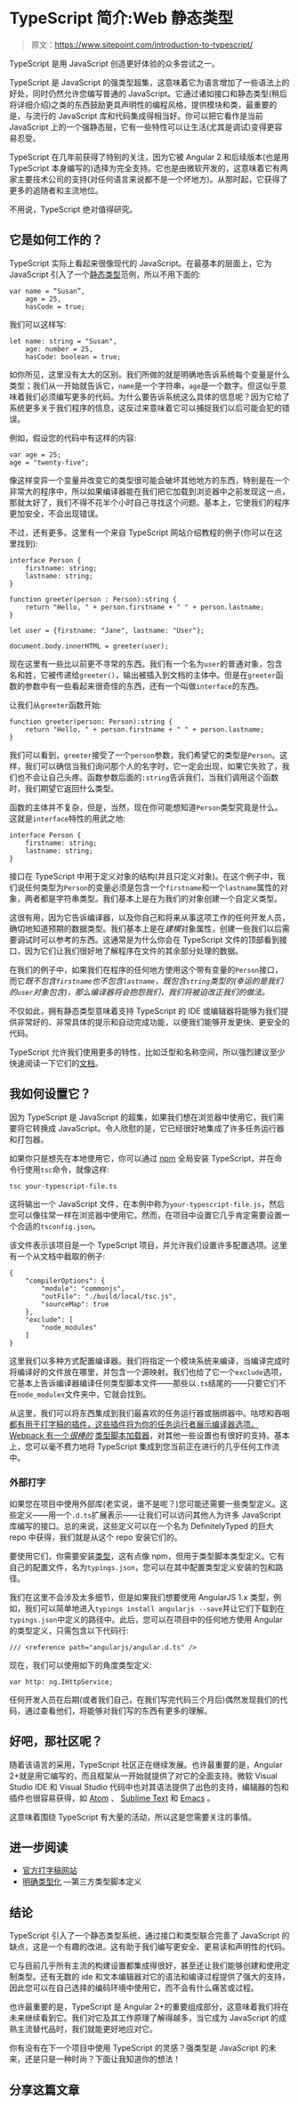 # TypeScript 简介:Web 静态类型

> 原文：<https://www.sitepoint.com/introduction-to-typescript/>

TypeScript 是用 JavaScript 创造更好体验的众多尝试之一。

TypeScript 是 JavaScript 的强类型超集，这意味着它为语言增加了一些语法上的好处，同时仍然允许您编写普通的 JavaScript。它通过诸如接口和静态类型(稍后将详细介绍)之类的东西鼓励更具声明性的编程风格，提供模块和类，最重要的是，与流行的 JavaScript 库和代码集成得相当好。你可以把它看作是当前 JavaScript 上的一个强静态层，它有一些特性可以让生活(尤其是调试)变得更容易忍受。

TypeScript 在几年前获得了特别的关注，因为它被 Angular 2 和后续版本(也是用 TypeScript 本身编写的)选择为完全支持。它也是由微软开发的，这意味着它有两家主要技术公司的支持(对任何语言来说都不是一个坏地方)。从那时起，它获得了更多的追随者和主流地位。

不用说，TypeScript 绝对值得研究。

## 它是如何工作的？

TypeScript 实际上看起来很像现代的 JavaScript。在最基本的层面上，它为 JavaScript 引入了一个[静态类型](https://www.sitepoint.com/typing-versus-dynamic-typing/)范例，所以不用下面的:

```
var name = “Susan”,
    age = 25,
    hasCode = true; 
```

我们可以这样写:

```
let name: string = "Susan",
    age: number = 25,
    hasCode: boolean = true; 
```

如你所见，这里没有太大的区别。我们所做的就是明确地告诉系统每个变量是什么类型；我们从一开始就告诉它，`name`是一个字符串，`age`是一个数字。但这似乎意味着我们必须编写更多的代码。为什么要告诉系统这么具体的信息呢？因为它给了系统更多关于我们程序的信息，这反过来意味着它可以捕捉我们以后可能会犯的错误。

例如，假设您的代码中有这样的内容:

```
var age = 25;
age = "twenty-five"; 
```

像这样变异一个变量并改变它的类型很可能会破坏其他地方的东西，特别是在一个非常大的程序中，所以如果编译器能在我们把它加载到浏览器中之前发现这一点，那就太好了，我们不得不花半个小时自己寻找这个问题。基本上，它使我们的程序更加安全，不会出现错误。

不过，还有更多。这里有一个来自 TypeScript 网站介绍教程的例子(你可以在这里找到):

```
interface Person {
    firstname: string;
    lastname: string;
}

function greeter(person : Person):string {
    return "Hello, " + person.firstname + " " + person.lastname;
}

let user = {firstname: "Jane", lastname: "User"};

document.body.innerHTML = greeter(user); 
```

现在这里有一些比以前更不寻常的东西。我们有一个名为`user`的普通对象，包含名和姓，它被传递给`greeter()`，输出被插入到文档的主体中。但是在`greeter`函数的参数中有一些看起来很奇怪的东西，还有一个叫做`interface`的东西。

让我们从`greeter`函数开始:

```
function greeter(person: Person):string {
    return "Hello, " + person.firstname + " " + person.lastname;
} 
```

我们可以看到，`greeter`接受了一个`person`参数，我们希望它的类型是`Person`。这样，我们可以确信当我们询问那个人的名字时，它一定会出现，如果它失败了，我们也不会让自己头疼。函数参数后面的`:string`告诉我们，当我们调用这个函数时，我们期望它返回什么类型。

函数的主体并不复杂，但是，当然，现在你可能想知道`Person`类型究竟是什么。这就是`interface`特性的用武之地:

```
interface Person {
    firstname: string;
    lastname: string;
} 
```

接口在 TypeScript 中用于定义对象的结构(并且只定义对象)。在这个例子中，我们说任何类型为`Person`的变量必须是包含一个`firstname`和一个`lastname`属性的对象，两者都是字符串类型。我们基本上是在为我们的对象创建一个自定义类型。

这很有用，因为它告诉编译器，以及你自己和将来从事这项工作的任何开发人员，确切地知道预期的数据类型。我们基本上是在*建模*对象属性，创建一些我们以后需要调试时可以参考的东西。这通常是为什么你会在 TypeScript 文件的顶部看到接口，因为它们让我们很好地了解程序在文件的其余部分处理的数据。

在我们的例子中，如果我们在程序的任何地方使用这个带有变量的`Person`接口，而它*既不包含`firstname`也不包含`lastname`，*既包含`string`类型的*(幸运的是我们的`user`对象包含)，那么编译器将会抱怨我们，我们将被迫改正我们的做法。*

不仅如此，拥有静态类型意味着支持 TypeScript 的 IDE 或编辑器将能够为我们提供非常好的、非常具体的提示和自动完成功能，以便我们能够开发更快、更安全的代码。

TypeScript 允许我们使用更多的特性，比如泛型和名称空间，所以强烈建议至少快速阅读一下它们的[文档](http://www.typescriptlang.org/docs/)。

## 我如何设置它？

因为 TypeScript 是 JavaScript 的超集，如果我们想在浏览器中使用它，我们需要将它转换成 JavaScript。令人欣慰的是，它已经很好地集成了许多任务运行器和打包器。

如果你只是想先在本地使用它，你可以通过 [npm](http://www.typescriptlang.org/docs/tutorial.html#installing-typescript) 全局安装 TypeScript，并在命令行使用`tsc`命令，就像这样:

```
tsc your-typescript-file.ts 
```

这将输出一个 JavaScript 文件，在本例中称为`your-typescript-file.js`，然后您可以像往常一样在浏览器中使用它。然而，在项目中设置它几乎肯定需要设置一个合适的`tsconfig.json`。

该文件表示该项目是一个 TypeScript 项目，并允许我们设置许多配置选项。这里有一个从文档中截取的例子:

```
{
    "compilerOptions": {
        "module": "commonjs",
        "outFile": "./build/local/tsc.js",
        "sourceMap": true
    },
    "exclude": [
        "node_modules"
    ]
} 
```

这里我们以多种方式配置编译器。我们将指定一个模块系统来编译，当编译完成时将编译好的文件放在哪里，并包含一个源映射。我们也给了它一个`exclude`选项，它基本上告诉编译器编译任何类型脚本文件——那些以`.ts`结尾的——只要它们不在`node_modules`文件夹中，它就会找到。

从这里，我们可以将东西集成到我们最喜欢的任务运行器或捆绑器中。咕哝和吞咽[都有用于打字稿的插件，这些插件将为你的任务运行者展示编译器选项。Webpack 有一个*很棒的*](https://www.npmjs.com/package/gulp-typescript) [类型脚本加载器](https://github.com/s-panferov/awesome-typescript-loader)，对其他一些设置也有很好的支持。基本上，您可以毫不费力地将 TypeScript 集成到您当前正在进行的几乎任何工作流中。

### 外部打字

如果您在项目中使用外部库(老实说，谁不是呢？)您可能还需要一些类型定义。这些定义——用一个`.d.ts`扩展表示——让我们可以访问其他人为许多 JavaScript 库编写的接口。总的来说，这些定义可以在一个名为 DefinitelyTyped 的巨大 repo 中获得，我们就是从这个 repo 安装它们的。

要使用它们，你需要安装[类型](https://github.com/typings/typings)，这有点像 npm，但用于类型脚本类型定义。它有自己的配置文件，名为`typings.json`，您可以在其中配置类型定义安装的包和路径。

我们在这里不会涉及太多细节，但是如果我们想要使用 AngularJS 1.x 类型，例如，我们可以简单地进入`typings install angularjs --save`并让它们下载到在`typings.json`中定义的路径中。此后，您可以在项目中的任何地方使用 Angular 的类型定义，只需包含以下代码行:

```
/// <reference path="angularjs/angular.d.ts" /> 
```

现在，我们可以使用如下的角度类型定义:

```
var http: ng.IHttpService; 
```

任何开发人员在后期(或者我们自己，在我们写完代码三个月后)偶然发现我们的代码，通过查看他们，将能够对我们写的东西有更多的理解。

## 好吧，那社区呢？

随着该语言的采用，TypeScript 社区正在继续发展。也许最重要的是，Angular 2+就是用它编写的，而且框架从一开始就提供了对它的全面支持。微软 Visual Studio IDE 和 Visual Studio 代码中也对其语法提供了出色的支持，编辑器的包和插件也很容易获得，如 [Atom](https://atom.io/packages/atom-typescript) 、 [Sublime Text](https://github.com/Microsoft/TypeScript-Sublime-Plugin) 和 [Emacs](https://github.com/ananthakumaran/tide) 。

这意味着围绕 TypeScript 有大量的活动，所以这是您需要关注的事情。

## 进一步阅读

*   [官方打字稿网站](http://www.typescriptlang.org/)
*   [明确类型化](http://definitelytyped.org/) —第三方类型脚本定义

## 结论

TypeScript 引入了一个静态类型系统，通过接口和类型联合完善了 JavaScript 的缺点，这是一个有趣的改进。这有助于我们编写更安全、更易读和声明性的代码。

它与目前几乎所有主流的构建设置都集成得很好，甚至还让我们能够创建和使用定制类型。还有无数的 ide 和文本编辑器对它的语法和编译过程提供了强大的支持，因此您可以在自己选择的编码环境中使用它，而不会有什么痛苦或过程。

也许最重要的是，TypeScript 是 Angular 2+的重要组成部分，这意味着我们将在未来继续看到它。我们对它及其工作原理了解得越多，当它成为 JavaScript 的成熟主流替代品时，我们就能更好地应对它。

你有没有在下一个项目中使用 TypeScript 的灵感？强类型是 JavaScript 的未来，还是只是一种时尚？下面让我知道你的想法！

## 分享这篇文章